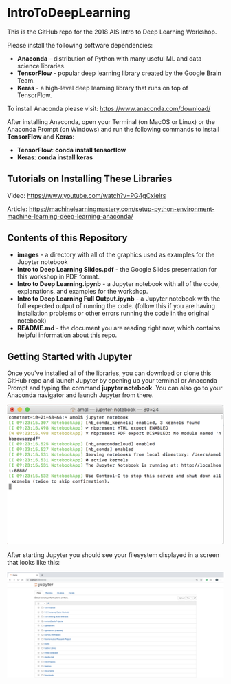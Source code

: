 # IntroToDeepLearning

This is the GitHub repo for the 2018 AIS Intro to Deep Learning Workshop.

Please install the following software dependencies:

- **Anaconda** - distribution of Python with many useful ML and data science libraries.
- **TensorFlow** - popular deep learning library created by the Google Brain Team.
- **Keras** - a high-level deep learning library that runs on top of TensorFlow.

To install Anaconda please visit: https://www.anaconda.com/download/

After installing Anaconda, open your Terminal (on MacOS or Linux) or the Anaconda Prompt (on Windows)
and run the following commands to install **TensorFlow** and **Keras**:

- **TensorFlow**: **conda install tensorflow**
- **Keras**: **conda install keras**

## Tutorials on Installing These Libraries

Video: https://www.youtube.com/watch?v=PG4gCxIelrs

Article: https://machinelearningmastery.com/setup-python-environment-machine-learning-deep-learning-anaconda/

## Contents of this Repository
- **images** - a directory with all of the graphics used as examples for the Jupyter notebook
- **Intro to Deep Learning Slides.pdf** - the Google Slides presentation for this workshop in PDF format.
- **Intro to Deep Learning.ipynb** - a Jupyter notebook with all of the code, explanations, and examples for the workshop.
- **Intro to Deep Learning Full Output.ipynb** - a Jupyter notebook with the full expected output of running the code. (follow this if you are having installation problems or other errors running the code in the original notebook)
- **README.md** - the document you are reading right now, which contains helpful information about this repo.

## Getting Started with Jupyter
Once you've installed all of the libraries, you can download or clone this GitHub repo and launch Jupyter
by opening up your terminal or Anaconda Prompt and typing the command **jupyter notebook**. You can also
go to your Anaconda navigator and launch Jupyter from there.

<img src="./images/jupyter_terminal.png" title="Starting Jupyter from the Terminal"/>

After starting Jupyter you should see your filesystem displayed in a screen that looks like this:

<img src="./images/jupyter_filesystem.png" title="After Launching Jupyter"/>
